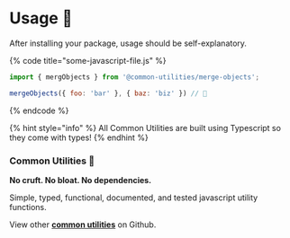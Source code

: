 # Usage 🔧

After installing your package, usage should be self-explanatory.

{% code title="some-javascript-file.js" %}
```javascript
import { mergObjects } from '@common-utilities/merge-objects';

mergeObjects({ foo: 'bar' }, { baz: 'biz' }) // 🎉
```
{% endcode %}

{% hint style="info" %}
All Common Utilities are built using Typescript so they come with types!
{% endhint %}

### Common Utilities 🧰

**No cruft. No bloat. No dependencies.**

Simple, typed, functional, documented, and tested javascript utility functions.

View other [**common utilities**](https://github.com/yowainwright/common-utilities) on Github.

